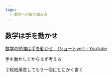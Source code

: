 ```yaml
---
tags:
  - 数学への取り組み方
---
```

## 数学は手を動かせ

[数学の勉強は手を動かせ　(ショートver) - YouTube](https://www.youtube.com/watch?v=XmJfI_Rnv68)

手を動かしてからまず考える


２枚紙用意してもう一個にとにかく書く

